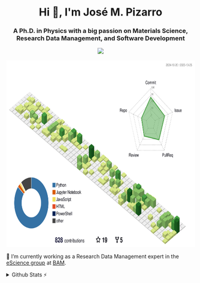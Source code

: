 <h1 align="center">Hi 👋, I'm José M. Pizarro</h1>
<h3 align="center">A Ph.D. in Physics with a big passion on Materials Science, Research Data Management, and Software Development</h3>

<p align='center'>
  <a href="https://josepizarro3.github.io/">
    <img src="https://img.shields.io/badge/GitHub%20Pages-222222?style=for-the-badge&logo=GitHub%20Pages&logoColor=white" />
  </a>
</p>


<p align="center">
  <img height="500" src="./profile-3d.svg" />
</p>


🔭 I’m currently working as a Research Data Management expert in the [eScience group](https://bamescience.github.io/) at [BAM](https://www.bam.de/Navigation/EN/Home/home.html).


<details>
  <summary>Github Stats ⚡</summary>
  
  [![My Awesome Stats](https://awesome-github-stats.azurewebsites.net/user-stats/JosePizarro3?cardType=level&theme=tokyonight&preferLogin=true)](https://git.io/awesome-stats-card)
  
  [![GitHub Streak](https://streak-stats.demolab.com?user=JosePizarro3&theme=tokyonight&hide_border=true&exclude_days=Sun%2CSat)](https://git.io/streak-stats)
</details>
